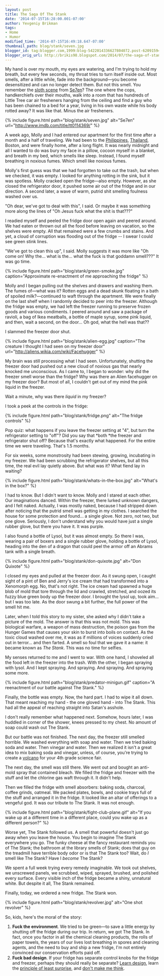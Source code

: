 ```yaml
---
layout: post
title: The Saga Of The Stank
date: '2014-07-15T16:28:00.001-07:00'
author: Yevgeniy Brikman
tags:
- Home
- Humor
modified_time: '2014-07-15T16:49:18.647-07:00'
thumbnail_path: blog/stank/seven.jpg
blogger_id: tag:blogger.com,1999:blog-5422014336627804072.post-6209159407511361752
blogger_orig_url: http://brikis98.blogspot.com/2014/07/the-saga-of-stank.html
---
```


My hand is over my mouth, my eyes are watering, and I'm trying to hold my 
breath, but every few seconds, my throat tries to turn itself inside out. Most 
smells, after a little while, fade into the background&mdash;you become 
desensitized and can no longer detect them. But not this smell. You remember 
the [sloth scene](https://www.youtube.com/watch?v=F7J02CRoYUk&amp;feature=kp) 
from [Se7en](http://www.imdb.com/title/tt0114369/)? The one where the cops, 
handkerchiefs over their mouths, walk into a room that has hundreds of Little 
Tree car air fresheners hanging from the ceiling and find a guy who has been 
chained to a bed for a year, living in his own waste while his body rotted 
away? It was like that. Minus the air fresheners. 

{% include figure.html path="blog/stank/seven.jpg" alt="Se7en" url="http://www.imdb.com/title/tt0114369/" %}
 
A week ago, Molly and I had entered our apartment for the first time after a 
month and a half of traveling. We had been to the 
[Philippines](https://plus.google.com/photos/+YevgeniyBrikman/albums/6030165086564902337?banner=pwa), 
[Thailand](https://plus.google.com/photos/+YevgeniyBrikman/albums/6030178881144432849?banner=pwa), 
Boston, and were finally home, after a long flight. It was nearly midnight and 
all I wanted to do was bury my face in a pillow, cocoon myself in a blanket, 
and breath in my bed, which smells like sleep. Instead, I found myself 
breathing in noxious fumes. Which smell like noxious fumes. 

Molly's first guess was that we had forgotten to take out the trash, but when 
we checked, it was empty. I looked for anything rotting in the sink, but it 
was spotless. Molly cracked open the fridge&mdash;also empty. However, as she 
closed the refrigerator door, it pushed some air out of the fridge and in our 
direction. A second later, a wave of warm, putrid shit smelling foulness 
washed over us. 

"Oh dear, we've got to deal with this", I said. Or maybe it was something more 
along the lines of "Oh Jesus fuck what the shit is that???" 

I readied myself and peeled the fridge door open again and peered around. We 
had eaten or thrown out all the food before leaving on vacation, so the 
shelves were empty. All that remained were a few crumbs and stains. And yet, a 
cloud of corruption was flooding out of the fridge -- I swear I could see 
green stink lines. 

"We've got to clean this up", I said. Molly suggests it was more like "Oh come 
on! Why the... what is the... what the fuck is that goddamn smell???" It was 
go time. 

{% include figure.html path="blog/stank/green-smoke.jpg" caption="Approximate re-enactment of me approaching the fridge" %}

Molly and I began pulling out the shelves and drawers 
and washing them. The fumes of&mdash;what was it? Rotten eggs and a dead skunk 
floating in a bath of spoiled milk?&mdash;continued to waft through the 
apartment. We were finally on the last shelf when I randomly decided to peer 
into the freezer. Although the fridge was empty, we had left the freezer 
running to preserve frozen goods and various condiments. I peered around and 
saw a package of ravioli, a bag of Ikea meatballs, a bottle of maple syrup, 
some pink liquid, and then, wait a second, on the door... Oh god, what the 
hell was that?? 

I slammed the freezer door shut. 

{% include figure.html path="blog/stank/alien-egg.jpg" caption="The creature I thought I had seen on my freezer door" url="http://aliens.wikia.com/wiki/Facehugger" %}

My brain was still processing what I had seen. Unfortunately, 
shutting the freezer door had pushed out a new cloud of noxious gas that 
nearly knocked me unconscious. As I came to, I began to wonder: why did the 
freezer smell worse than the fridge? Why was there an Alien facehugger on my 
freezer door? But most of all, I couldn't get out of my mind the pink liquid 
in the freezer. 

Wait a minute, why was there *liquid* in my freezer? 

I took a peek at the controls in the fridge: 

{% include figure.html path="blog/stank/fridge.png" alt="The fridge controls" %}
 
Pop quiz: what happens if you leave the freezer setting at "4", but turn the 
refrigerator setting to "off"? Did you say that *both *the freezer and 
refrigerator shut off? Because that's exactly what happened. For the entire 
time we were traveling. That's 1.5 months. 

For six weeks, some monstrosity had been stewing, growing, incubating in my 
freezer. We had been scrubbing the refrigerator shelves, but all this time, 
the real evil lay quietly above. But what was it? What fiend lay in waiting? 

{% include figure.html path="blog/stank/whats-in-the-box.jpg" alt="What's in the box?" %}

I had to know. But I didn't want to know. Molly and I stared at each other. 
Our imaginations danced. Within the freezer, there lurked unknown dangers, and 
I felt naked. Actually, I was mostly naked, because I had stripped down after 
noticing that the putrid smell was getting in my clothes. I searched the house 
for some protection and found... a single glove. Not zero, not two, but one 
glove. Seriously, I don't understand why you would have just a single rubber 
glove, but there you have it. It was purple. 

I also found a bottle of Lysol, but it was almost empty. So there I was, 
wearing a pair of boxers and a single rubber glove, holding a bottle of Lysol, 
heading into the den of a dragon that could peel the armor off an Abrams tank 
with a single breath. 

{% include figure.html path="blog/stank/don-quixote.jpg" alt="Don Quixote" %}

I closed my eyes and pulled at the freezer door. As it swung open, I caught 
sight of a pint of Ben and Jerry's ice cream that had transformed into a 
Xenomorph egg. No, that's not right. The ice cream had spawned a huge blob of 
mold that tore through the lid and crawled, stretched, and oozed its fuzzy 
blue green body up the freezer door. I brought the lysol up, took aim... but I 
was too late. As the door swung a bit further, the full power of the smell hit 
me. 

Later, when I told this story to my sister, she asked why I didn't take a 
picture of the mold. The answer is that this was not mold. This was biological 
warfare, a weapon of mass destruction, the poison gas from the Hunger Games 
that causes your skin to burst into boils on contact. As the toxic cloud 
washed over me, it was as if millions of voices suddenly cried out in 
terror... and then farted. A smell so foul that we gave it a name: it became 
known as *The Stank*. This was no time for selfies. 

My senses returned to me and I went to war. With one hand, I shoveled all the 
food left in the freezer into the trash. With the other, I began spraying with 
lysol. And I kept spraying. And spraying. And spraying. And spraying some 
more. 

{% include figure.html path="blog/stank/predator-minigun.gif" caption="A reenactment of our battle against The Stank." %}

Finally, the bottle was empty. Now, the hard part. I had to 
wipe it all down. That meant reaching my hand - the one gloved hand - into The 
Stank. This had all the appeal of reaching straight into Satan's asshole. 

I don't really remember what happened next. Somehow, hours later, I was 
huddled in corner of the shower, knees pressed to my chest. No amount of soap 
could wash out The Stank. 

But our battle was not finished. The next day, the freezer still smelled 
horrible. We washed everything with soap and water. Then we tried baking soda 
and water. Then vinegar and water. Then we realized it isn't a great idea to 
mix baking soda and vinegar, unless, of course, you're trying to create a 
[volcano](http://chemistry.about.com/cs/howtos/ht/buildavolcano.htm) for your 
4th grade science fair. 

The next day, the smell was still there. We went out and bought an anti-mold 
spray that contained bleach. We filled the fridge and freezer with the stuff 
and let the chlorine gas waft through it. It didn't help. 

Then we filled the fridge with smell absorbers: baking soda, charcoal, coffee 
grinds, oatmeal. We packed plates, bowls, and cookie trays full of the stuff 
and arranged it in the fridge. It looked like an altar of offerings to a 
vengeful god. It was our tribute to The Stank. It was not enough. 

{% include figure.html path="blog/stank/fight-club-plane.gif" alt="If you wake up at a different time in a different place, could you wake up as a different person?" %}

Worse yet, The Stank followed us. A smell that powerful doesn't just go away 
when you leave the house. You begin to imagine The Stank everywhere you go. 
The funky cheese at the fancy restaurant reminds you of The Stank; the 
bathroom at the library smells of Stank; does that guy on the treadmill have 
terrible body odor or is that The Stank too? Wait, do *I* smell like The 
Stank? Have I *become* The Stank? 

We spent a full week trying every remedy imaginable. We took out shelves, we 
unscrewed panels, we scrubbed, wiped, sprayed, brushed, and polished every 
surface. Every visible inch of the fridge became a shiny, unnatural white. But 
despite it all, The Stank remained. 

Finally, today, we ordered a new fridge. The Stank won. 

{% include figure.html path="blog/stank/revolver.jpg" alt="One shot revolver" %}

So, kids, here's the moral of the story: 

1. **Fuck the environment**. We tried to be green&mdash;to save a little energy 
by shutting off the fridge during our trip. In return, we got The Stank. In 
fact, once you factor in all the chemical cleaning products, the rolls of 
paper towels, the years of our lives lost breathing in spores and cleaning 
agents, and the need to buy and ship a new fridge, I'm not entirely convinced 
our conservation efforts paid off. 
1. **Fuck bad design**. If your fridge has separate control knobs for the 
fridge and freezer, perhaps they should really be separate? [Learn 
design](http://www.amazon.com/Design-Everyday-Things-Donald-Norman/dp/0465067107), 
learn the [principle of least 
surprise](http://en.wikipedia.org/wiki/Principle_of_least_astonishment), and 
[don't make me 
think](http://www.amazon.com/Dont-Make-Me-Think-Usability/dp/0321344758). 